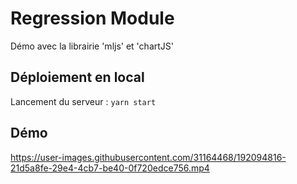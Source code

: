 # Regression Module

Démo avec la librairie 'mljs' et 'chartJS'

## Déploiement en local

Lancement du serveur :
`yarn start`

## Démo

https://user-images.githubusercontent.com/31164468/192094816-21d5a8fe-29e4-4cb7-be40-0f720edce756.mp4

